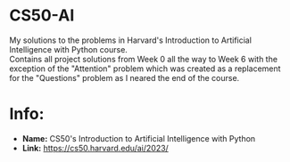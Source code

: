 # CS50-AI
My solutions to the problems in Harvard's Introduction to Artificial Intelligence with Python course.  
Contains all project solutions from Week 0 all the way to Week 6 with the exception of the "Attention" problem which was created as a replacement for the "Questions" problem as I neared the end of the course.

# Info:
* __Name:__ CS50's Introduction to Artificial Intelligence with Python
* __Link:__ https://cs50.harvard.edu/ai/2023/

